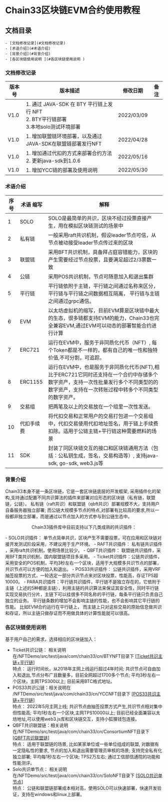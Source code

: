 # Chain33区块链EVM合约使用教程

## 文档目录
	- [文档修改记录](#文档修改记录)
	- [术语介绍](#术语介绍)
	- [背景介绍](#背景介绍)
	- [各区块链使用说明 ](#各区块链使用说明 )
	

### 文档修改记录
| 版本号 | 版本描述                              | 修改日期   | 备注 |
| ------ | ------------------------------------- | ---------- | ---- |
| V1.0   | 1. 通过 JAVA-SDK 在 BTY 平行链上发行 NFT<br>2. BTY平行链部署<br>3.本地solo测试环境部署 | 2022/03/09 |
| V1.0   | 1. 增加联盟链环境部署，以及通过JAVA-SDK在联盟链部署发行NFT | 2022/04/28 |
| V1.0   | 1. 增加通过代扣的方式来部署合约方法<br>2. 更新java-sdk到1.0.6 | 2022/05/16 |
| V1.0   | 1. 增加YCC链的部署及使用说明 | 2022/05/30 |

### 术语介绍 
| 序号 | 术语 缩写                              | 解释   |
| ------- | -------------------------------------- | --------------------- |
| 1   | SOLO| SOLO是最简单的共识，区块不经过投票直接产生，用在模拟区块链测试的场景中|
| 2   | 私有链| 一般采用raft共识机制，假设leader节点可信，从节点被动接受leader节点传过来的区块|
| 3   | 联盟链| 采用BFT共识机制，具备拜占庭容错能力，区块的产生需要经过节点投票，且要满足超过2/3票数一致|
| 4   | 公链| 采用POS共识机制，节点可随意加入和退出集群|
| 5   | 平行链| 平行链依附于主链，平行链之间通过名称来区分，平行链与平行链之间数据相互隔离， 平行链与主链之间通过grpc通信。|
| 6   | EVM| 以太坊虚拟机的缩写，目前EVM算是区块链中最大的生态，很多链都支持EVM的能力，Chain33也完全兼容EVM,通过EVM可以动态的部署智能合约进行计算|
| 7   | ERC721| 运行在EVM中，服务于非同质化代币（NFT）, 每个Token都是不一样的，都有自己的唯一性和独特价值,不可分割，可追踪。|
| 8   | ERC1155| 运行在EVM中，也是服务于非同质化代币(NFT),相比于ERC721它同时还支持在一个合约中存储多个数字资产，支持一次性批量发行多个不同类型的的数字资产，支持在一次转账过程中转多个不同类型的数字资产。|
| 9   | 交易组| 把两笔及以上的交易放在一个组里一次性发送。|
| 10   | 代扣手续费| 将代扣交易和正常用户的交易打包进一个交易组中，代扣交易使用代扣地址签名，用于链上手续费扣除。适用于公链主链+平行链这种需要燃料的场景|
| 11   | SDK| 封装了同区块链交互的接口和区块链通用方法（包括：公私钥生成，签名，交易构造等）, 支持java-sdk, go-sdk, web3.js等 |

### 背景介绍
Chain33本身不是一条区块链，它是一套区块链底层的开发框架, 采用插件化的架构,支持通过配置不同共识算法的插件来部署对应形态的区块链（私有链，联盟链，公链）。   私有链（raft共识）和联盟链（qbft共识）部署规模不大，支持用户自备服务器独立部署; 而公链大规模多节点的特点,对部署有比较高的要求,所以一般都非独立部署，而是通过以节点加入的方式参与到公链生态中。  

<p align="center">Chain33插件库中目前支持以下几类成熟的共识插件：</p>   
- SOLO共识插件： 单节点简单共识，区块产生不需要投票，可在应用和区块链对接开发测试阶段采用，不建议用于生产环境。   
- RAFT共识插件： 私有链共识插件 ，采用raft共识机制，使用场景比较少。     
- QBFT共识插件： 联盟链共识插件，采用BFT类共识机制，国内联盟链项目多采用。     
- Ticket共识插件：公链共识插件，采用安全的POS机制，平均3秒左右一个区块，适用于大规模多共识节点的部署，共识节点可以方便的加入和退出。   
- POS33共识插件： 公链共识插件，采用VRF抽签投票的方式，一轮选定一部分共识节点来对区块投票，性能高，存证TPS超10000。   
- PARA共识插件：平行链共识插件，平行链不是独立存在的，它依附于主链（上述的5种都是主链），利用主链的共识算法来保证其安全性，同时平行链实现交易执行分片，主链下可以挂很多不同名称的平行链，每条平行链只负责自己独立的业务。 平行链条数的增加不会影响主链的性能，也不会影响其它平行链的性能。 比如EVM合约运行在平行链上， 而主链上只对这些交易的原始信息做共识和存证，所以主链只做存证而不用做具体的计算性能就可以很高。   
	
### 各区块链使用说明  
基于用户自己的需求，选择相应的区块链加入：  
- Ticket共识公链： 相关说明在/NFTDemo/src/test/java/com/chain33/cn/BTYNFT目录下  [[Ticket共识主链+平行链]](https://github.com/andyYuanFZM/NFTDemo/tree/main/src/test/java/com/chain33/cn/BTYNFT/readme.md)  
特点： 运行时间长，从2018年主网上线运行超过4年时间; 共识节点可自由加入和退出,节点分布广且数量多，目前全网超过1700多个节点; 平均3秒左右一个区块，主网TPS300以上;  目前采用BTC格式地址。  
- POS33共识公链：相关说明在 /NFTDemo/src/test/java/com/chain33/cn/YCCNFT目录下 [[POS33共识主链+平行链]](https://github.com/andyYuanFZM/NFTDemo/tree/main/src/test/java/com/chain33/cn/YCCNFT/readme.md)  
特点： 2022年5月主网上线; 共识节点由抽签投票方式产生,共识节点相对集中但性能高;  平均1秒左右一个区块,主网TPS10000以上; 目前已经全面兼容以太坊地址,可以使用web3.js库和区块链交互，支持小狐狸钱包连接。  
- QBFT共识联盟链：相关说明在/NFTDemo/src/test/java/com/chain33/cn/ConsortiumNFT目录下 [[QBFT共识联盟链]](https://github.com/andyYuanFZM/NFTDemo/tree/main/src/test/java/com/chain33/cn/ConsortiumNFT/readme.md)  
特点： 适用于联盟链的场景, 比如某家单位或一些单位组成的联盟, 对数据有一定隐私性的要求, 节点的加入和退出需要管理员审核的场景;  支持完全私有化独立部署; 平均每1秒左右一个区块; TPS2万左右; 通过工信部信通院的功能和性能测评。  
- Solo共识单节点： 相关说明在/NFTDemo/src/test/java/com/chain33/cn/SoloNFT目录下  [[SOLO共识单节点]](https://github.com/andyYuanFZM/NFTDemo/tree/main/src/test/java/com/chain33/cn/SoloNFT/soloAndPara/readme.md)     
特点： 公链和联盟链部署成本相对高，使用SOLO可以快速部署，快速开发验证，支持在windows和linux上部署。  

